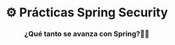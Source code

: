 <div align="center">
  <h1>⚙️ Prácticas Spring Security</h1>
  <h3>¿Qué tanto se avanza con Spring?💪📓</h3>
</div>
